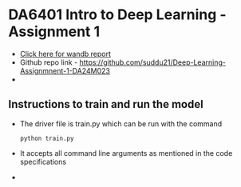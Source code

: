 # DA6401 Intro to Deep Learning - Assignment 1
* [Click here for wandb report](https://wandb.ai/da24m023-indian-institute-of-technology-madras/fashion-mnist-nn-sweep/reports/Sudhanva-Satish-DA24M023-DA6401-Assignment-1--VmlldzoxMTY5ODY1OA?accessToken=uje0e7k9sa6p71hgv2i4q0empuhil9yzcb8wwai5e4i0fs2v3j5wlllazhzi796c)
* Github repo link - https://github.com/suddu21/Deep-Learning-Assignmnent-1-DA24M023
* 
## Instructions to train and run the model
* The driver file is train.py which can be run with the command
  
  ```
  python train.py
  ```
* It accepts all command line arguments as mentioned in the code specifications
* 

